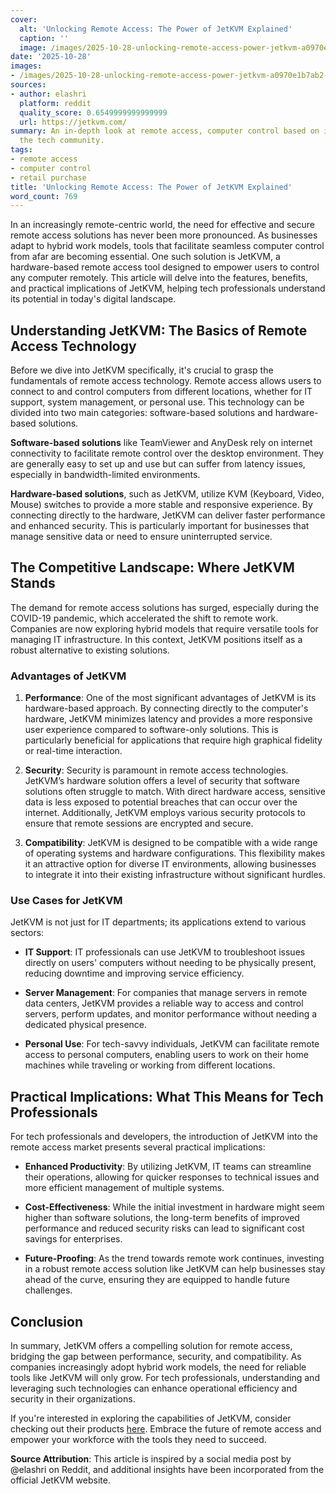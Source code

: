 ```yaml
---
cover:
  alt: 'Unlocking Remote Access: The Power of JetKVM Explained'
  caption: ''
  image: /images/2025-10-28-unlocking-remote-access-power-jetkvm-a0970e1b7ab2.png
date: '2025-10-28'
images:
- /images/2025-10-28-unlocking-remote-access-power-jetkvm-a0970e1b7ab2-icon.png
sources:
- author: elashri
  platform: reddit
  quality_score: 0.6549999999999999
  url: https://jetkvm.com/
summary: An in-depth look at remote access, computer control based on insights from
  the tech community.
tags:
- remote access
- computer control
- retail purchase
title: 'Unlocking Remote Access: The Power of JetKVM Explained'
word_count: 769
---
```


In an increasingly remote-centric world, the need for effective and secure remote access solutions has never been more pronounced. As businesses adapt to hybrid work models, tools that facilitate seamless computer control from afar are becoming essential. One such solution is JetKVM, a hardware-based remote access tool designed to empower users to control any computer remotely. This article will delve into the features, benefits, and practical implications of JetKVM, helping tech professionals understand its potential in today's digital landscape.

## Understanding JetKVM: The Basics of Remote Access Technology

Before we dive into JetKVM specifically, it's crucial to grasp the fundamentals of remote access technology. Remote access allows users to connect to and control computers from different locations, whether for IT support, system management, or personal use. This technology can be divided into two main categories: software-based solutions and hardware-based solutions.

**Software-based solutions** like TeamViewer and AnyDesk rely on internet connectivity to facilitate remote control over the desktop environment. They are generally easy to set up and use but can suffer from latency issues, especially in bandwidth-limited environments. 

**Hardware-based solutions**, such as JetKVM, utilize KVM (Keyboard, Video, Mouse) switches to provide a more stable and responsive experience. By connecting directly to the hardware, JetKVM can deliver faster performance and enhanced security. This is particularly important for businesses that manage sensitive data or need to ensure uninterrupted service.

## The Competitive Landscape: Where JetKVM Stands

The demand for remote access solutions has surged, especially during the COVID-19 pandemic, which accelerated the shift to remote work. Companies are now exploring hybrid models that require versatile tools for managing IT infrastructure. In this context, JetKVM positions itself as a robust alternative to existing solutions.

### Advantages of JetKVM

1. **Performance**: One of the most significant advantages of JetKVM is its hardware-based approach. By connecting directly to the computer's hardware, JetKVM minimizes latency and provides a more responsive user experience compared to software-only solutions. This is particularly beneficial for applications that require high graphical fidelity or real-time interaction.

2. **Security**: Security is paramount in remote access technologies. JetKVM’s hardware solution offers a level of security that software solutions often struggle to match. With direct hardware access, sensitive data is less exposed to potential breaches that can occur over the internet. Additionally, JetKVM employs various security protocols to ensure that remote sessions are encrypted and secure.

3. **Compatibility**: JetKVM is designed to be compatible with a wide range of operating systems and hardware configurations. This flexibility makes it an attractive option for diverse IT environments, allowing businesses to integrate it into their existing infrastructure without significant hurdles.

### Use Cases for JetKVM

JetKVM is not just for IT departments; its applications extend to various sectors:

- **IT Support**: IT professionals can use JetKVM to troubleshoot issues directly on users' computers without needing to be physically present, reducing downtime and improving service efficiency.
  
- **Server Management**: For companies that manage servers in remote data centers, JetKVM provides a reliable way to access and control servers, perform updates, and monitor performance without needing a dedicated physical presence.

- **Personal Use**: For tech-savvy individuals, JetKVM can facilitate remote access to personal computers, enabling users to work on their home machines while traveling or working from different locations.

## Practical Implications: What This Means for Tech Professionals

For tech professionals and developers, the introduction of JetKVM into the remote access market presents several practical implications:

- **Enhanced Productivity**: By utilizing JetKVM, IT teams can streamline their operations, allowing for quicker responses to technical issues and more efficient management of multiple systems.

- **Cost-Effectiveness**: While the initial investment in hardware might seem higher than software solutions, the long-term benefits of improved performance and reduced security risks can lead to significant cost savings for enterprises.

- **Future-Proofing**: As the trend towards remote work continues, investing in a robust remote access solution like JetKVM can help businesses stay ahead of the curve, ensuring they are equipped to handle future challenges.

## Conclusion

In summary, JetKVM offers a compelling solution for remote access, bridging the gap between performance, security, and compatibility. As companies increasingly adopt hybrid work models, the need for reliable tools like JetKVM will only grow. For tech professionals, understanding and leveraging such technologies can enhance operational efficiency and security in their organizations.

If you're interested in exploring the capabilities of JetKVM, consider checking out their products [here](https://jetkvm.com/products). Embrace the future of remote access and empower your workforce with the tools they need to succeed.

**Source Attribution**: This article is inspired by a social media post by @elashri on Reddit, and additional insights have been incorporated from the official JetKVM website.